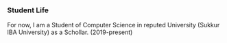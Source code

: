 ### Student Life
   For now, I am a Student of Computer Science in reputed University (Sukkur IBA University) as a Schollar. (2019-present)
